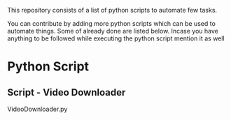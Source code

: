 This repository consists of a list of python scripts to automate few tasks.

You can contribute by adding more python scripts which can be used to automate things. Some of already done are listed below.
Incase you have anything to be followed while executing the python script mention it as well


# Python Script

## Script  - Video Downloader

VideoDownloader.py


<!-- Updated README links and corrected typos -->
<!-- Updated README links and corrected typos -->